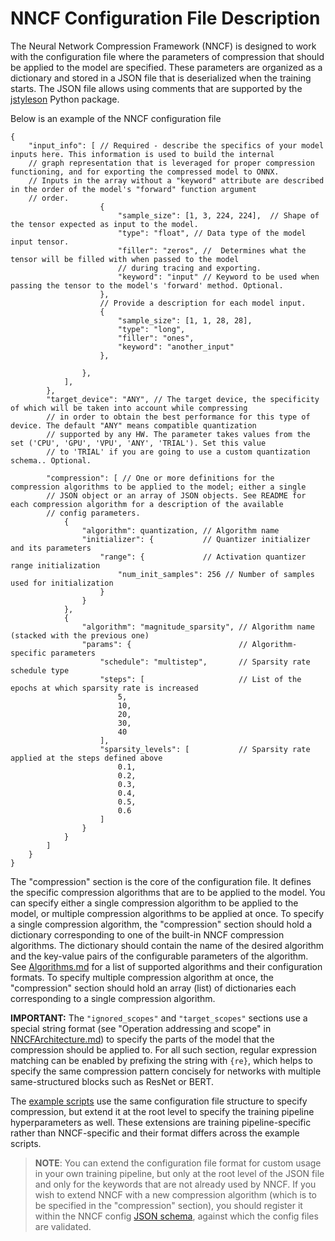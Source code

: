 # NNCF Configuration File Description

The Neural Network Compression Framework (NNCF) is designed to work with the configuration file where the parameters of compression that should be applied to the model are specified. 
These parameters are organized as a dictionary and stored in a JSON file that is deserialized when the training starts. 
The JSON file allows using comments that are supported by the [jstyleson](https://github.com/linjackson78/jstyleson) Python package.

Below is an example of the NNCF configuration file

```JSON5
{
    "input_info": [ // Required - describe the specifics of your model inputs here. This information is used to build the internal 
    // graph representation that is leveraged for proper compression functioning, and for exporting the compressed model to ONNX. 
    // Inputs in the array without a "keyword" attribute are described in the order of the model's "forward" function argument 
    // order.
                    {
                        "sample_size": [1, 3, 224, 224],  // Shape of the tensor expected as input to the model.
                        "type": "float", // Data type of the model input tensor.
                        "filler": "zeros", //  Determines what the tensor will be filled with when passed to the model 
                        // during tracing and exporting.
                        "keyword": "input" // Keyword to be used when passing the tensor to the model's 'forward' method. Optional.
                    },
                    // Provide a description for each model input.
                    {
                        "sample_size": [1, 1, 28, 28],
                        "type": "long",
                        "filler": "ones",
                        "keyword": "another_input"
                    },

                },
            ],
        },
        "target_device": "ANY", // The target device, the specificity of which will be taken into account while compressing 
        // in order to obtain the best performance for this type of device. The default "ANY" means compatible quantization 
        // supported by any HW. The parameter takes values from the set ('CPU', 'GPU', 'VPU', 'ANY', 'TRIAL'). Set this value 
        // to 'TRIAL' if you are going to use a custom quantization schema.. Optional.
        
        "compression": [ // One or more definitions for the compression algorithms to be applied to the model; either a single 
        // JSON object or an array of JSON objects. See README for each compression algorithm for a description of the available 
        // config parameters.
            {
                "algorithm": quantization, // Algorithm name
                "initializer": {           // Quantizer initializer and its parameters
                    "range": {             // Activation quantizer range initialization      
                        "num_init_samples": 256 // Number of samples used for initialization
                    }
                }
            },
            {
                "algorithm": "magnitude_sparsity", // Algorithm name (stacked with the previous one)
                "params": {                        // Algorithm-specific parameters
                    "schedule": "multistep",       // Sparsity rate schedule type
                    "steps": [                     // List of the epochs at which sparsity rate is increased
                        5,
                        10,
                        20,
                        30,
                        40
                    ],
                    "sparsity_levels": [           // Sparsity rate applied at the steps defined above
                        0.1,
                        0.2,
                        0.3,
                        0.4,
                        0.5,
                        0.6
                    ]
                }
            }
        ]
    }
}
```


The "compression" section is the core of the configuration file.
It defines the specific compression algorithms that are to be applied to the model.
You can specify either a single compression algorithm to be applied to the model, or multiple compression algorithms to be applied at once.
To specify a single compression algorithm, the "compression" section should hold a dictionary corresponding to one of the built-in NNCF compression algorithms.
The dictionary should contain the name of the desired algorithm and the key-value pairs of the configurable parameters of the algorithm.
See [Algorithms.md](./Algorithms.md) for a list of supported algorithms and their configuration formats.
To specify multiple compression algorithm at once, the "compression" section should hold an array (list) of dictionaries each corresponding to a single compression algorithm.

**IMPORTANT:** The `"ignored_scopes"` and `"target_scopes"` sections use a special string format (see "Operation addressing and scope" in [NNCFArchitecture.md](./NNCFArchitecture.md)) to specify the parts of the model that the compression should be applied to. For all such section, regular expression matching can be enabled by prefixing the string with `{re}`, which helps to specify the same compression pattern concisely for networks with multiple same-structured blocks such as ResNet or BERT.

The [example scripts](../examples) use the same configuration file structure to specify compression, but extend it at the root level to specify the training pipeline hyperparameters as well.
These extensions are training pipeline-specific rather than NNCF-specific and their format differs across the example scripts.

> **NOTE**: You can extend the configuration file format for custom usage in your own training pipeline, but only at the root level of the JSON file and only for the keywords that are not already used by NNCF.
If you wish to extend NNCF with a new compression algorithm (which is to be specified in the "compression" section), you should register it within the NNCF config [JSON schema](../nncf/config/schema.py), against which the config files are validated.
